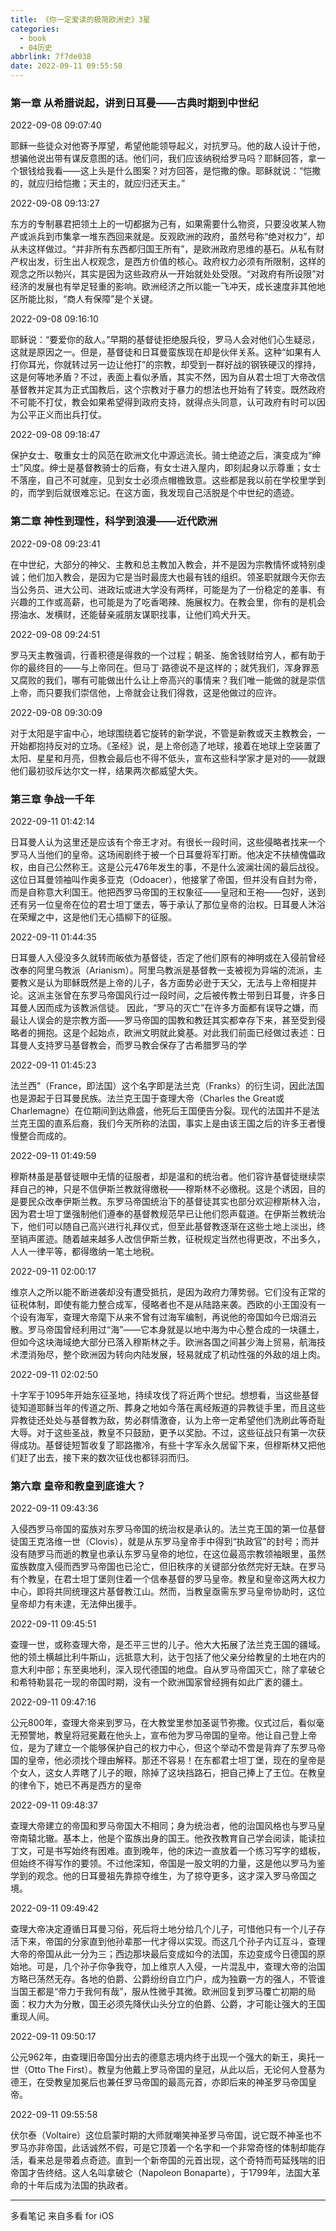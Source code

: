 ```yaml
---
title: 《你一定爱读的极简欧洲史》3星
categories:
  - book
  - 04历史
abbrlink: 7f7de038
date: 2022-09-11 09:55:58
---
```

### 第一章 从希腊说起，讲到日耳曼——古典时期到中世纪

2022-09-08 09:07:40

耶稣一些徒众对他寄予厚望，希望他能领导起义，对抗罗马。他的敌人设计于他，想骗他说出带有谋反意图的话。他们问，我们应该纳税给罗马吗？耶稣回答，拿一个银钱给我看——这上头是什么图案？对方回答，是恺撒的像。耶稣就说：“恺撒的，就应归给恺撒；天主的，就应归还天主。”

2022-09-08 09:13:27

东方的专制暴君把领土上的一切都据为己有，如果需要什么物资，只要没收某人物产或派兵到市集拿一堆东西回来就是。反观欧洲的政府，虽然号称“绝对权力”，却从未这样做过。“并非所有东西都归国王所有”，是欧洲政府思维的基石。从私有财产权出发，衍生出人权观念，是西方价值的核心。政府权力必须有所限制，这样的观念之所以勃兴，其实是因为这些政府从一开始就处处受限。“对政府有所设限”对经济的发展也有举足轻重的影响。欧洲经济之所以能一飞冲天，成长速度非其他地区所能比拟，“商人有保障”是个关键。

2022-09-08 09:16:10

耶稣说：“要爱你的敌人。”早期的基督徒拒绝服兵役，罗马人会对他们心生疑忌，这就是原因之一。但是，基督徒和日耳曼蛮族现在却是伙伴关系。这种“如果有人打你耳光，你就转过另一边让他打”的宗教，却受到一群好战的钢铁硬汉的撑持，这是何等地矛盾？不过，表面上看似矛盾，其实不然，因为自从君士坦丁大帝改信基督教并定其为正式国教后，这个宗教对于暴力的想法也开始有了转变。既然政府不可能不打仗，教会如果希望得到政府支持，就得点头同意，认可政府有时可以因为公平正义而出兵打仗。

2022-09-08 09:18:47

保护女士、敬重女士的风范在欧洲文化中源远流长。骑士绝迹之后，演变成为“绅士”风度。绅士是基督教骑士的后裔，有女士进入屋内，即刻起身以示尊重；女士不落座，自己不可就座，见到女士必须点帽檐致意。这些都是我以前在学校里学到的，而学到后就很难忘记。在这方面，我发现自己活脱是个中世纪的遗迹。



### 第二章 神性到理性，科学到浪漫——近代欧洲

2022-09-08 09:23:41

在中世纪，大部分的神父、主教和总主教加入教会，并不是因为宗教情怀或特别虔诚；他们加入教会，是因为它是当时最庞大也最有钱的组织。领圣职就跟今天你去当公务员、进大公司、进政坛或进大学没有两样，可能是为了一份稳定的差事、有兴趣的工作或高薪，也可能是为了吃香喝辣、施展权力。在教会里，你有的是机会捞油水、发横财，还能替亲戚朋友谋职找事，让他们鸡犬升天。

2022-09-08 09:24:51

罗马天主教强调，行善积德是得救的一个过程；朝圣、施舍钱财给穷人，都有助于你的最终目的——与上帝同在。但马丁·路德说不是这样的；就凭我们，浑身罪恶又腐败的我们，哪有可能做出什么让上帝高兴的事情来？我们唯一能做的就是崇信上帝，而只要我们崇信他，上帝就会让我们得救，这是他做过的应许。

2022-09-08 09:30:09

对于太阳是宇宙中心，地球围绕着它旋转的新学说，不管是新教或天主教教会，一开始都抱持反对的立场。《圣经》说，是上帝创造了地球，接着在地球上空装置了太阳、星星和月亮，但教会最后也不得不低头，宣布这些科学家才是对的——就跟他们最初驳斥达尔文一样，结果两次都威望大失。



### 第三章 争战一千年

2022-09-11 01:42:14

日耳曼人认为这里还是应该有个帝王才对。有很长一段时间，这些侵略者找来一个罗马人当他们的皇帝。这场闹剧终于被一个日耳曼将军打断。他决定不扶植傀儡政权，由自己公然称王。这是公元476年发生的事，不是什么波澜壮阔的最后战役。这位日耳曼领袖叫作奥多亚克（Odoacer），他接掌了帝国，但并没有自封为帝，而是自称意大利国王。他把西罗马帝国的王权象征——皇冠和王袍——包好，送到还有另一位皇帝在位的君士坦丁堡去，等于承认了那位皇帝的治权。日耳曼人沐浴在荣耀之中，这是他们无心插柳下的征服。

2022-09-11 01:44:35

日耳曼人入侵没多久就转而皈依为基督徒，否定了他们原有的神明或在入侵前曾经改奉的阿里乌教派（Arianism）。阿里乌教派是基督教一支被视为异端的流派，主要教义是认为耶稣既然是上帝的儿子，各方面势必逊于天父，无法与上帝相提并论。这派主张曾在东罗马帝国风行过一段时间，之后被传教士带到日耳曼，许多日耳曼人因而成为该教派信徒。
因此，“罗马的灭亡”在许多方面都有误导之嫌，而最让人误会的是宗教方面——罗马帝国的国教和教廷其实都幸存下来，甚至受到侵略者的拥抱。这是个起始点，欧洲文明就此奠基。对此我们前面已经做过表述：日耳曼人支持罗马基督教会，而罗马教会保存了古希腊罗马的学

2022-09-11 01:45:23

法兰西”（France，即法国）这个名字即是法兰克（Franks）的衍生词，因此法国也是源起于日耳曼民族。法兰克王国于查理大帝（Charles the Great或Charlemagne）在位期间到达鼎盛，他死后王国便告分裂。现代的法国并不是法兰克王国的直系后裔，我们今天所称的法国，事实上是由该王国之后的许多王者慢慢整合而成的。

2022-09-11 01:49:59

穆斯林虽是基督徒眼中无情的征服者，却是温和的统治者。他们容许基督徒继续崇拜自己的神，只是不信伊斯兰教就得缴税——穆斯林不必缴税。这是个诱因，目的是要民众改奉伊斯兰教。东罗马帝国统治下的基督徒其实也部分欢迎穆斯林入治，因为君士坦丁堡强制他们遵奉的基督教规范早已让他们怨声载道。在伊斯兰教统治下，他们可以随自己高兴进行礼拜仪式，但至此基督教逐渐在这些土地上淡出，终至销声匿迹。随着越来越多人改信伊斯兰教，征税规定当然也得更改，不出多久，人人一律平等，都得缴纳一笔土地税。

2022-09-11 02:00:17

维京人之所以能不断进袭却没有遭受抵抗，是因为政府力薄势弱。它们没有正常的征税体制，即使有能力整合成军，侵略者也不是从陆路来袭。西欧的小王国没有一个设有海军，查理大帝麾下从来不曾有过海军编制，再说他的帝国如今已烟消云散。罗马帝国曾经利用过“海”——它本身就是以地中海为中心整合成的一块疆土，但如今这块海域绝大部分已落入穆斯林之手。欧洲各国之间甚少海上贸易，航海技术湮消殆尽，整个欧洲因为转向内陆发展，轻易就成了机动性强的外敌的俎上肉。

2022-09-11 02:02:50

十字军于1095年开始东征圣地，持续攻伐了将近两个世纪。想想看，当这些基督徒知道耶稣当年的传道之所、葬身之地如今落在离经叛道的异教徒手里，而且这些异教徒还处处与基督教为敌，势必群情激奋，认为上帝一定希望他们洗刷此等奇耻大辱。对于这些圣战，教皇不只鼓励，更予以奖励。不过，这些征战只有第一次获得成功。基督徒短暂收复了耶路撒冷，有些十字军永久居留下来，但穆斯林又把他们赶了出去，接下来的数次征伐也都铩羽而归。



### 第六章 皇帝和教皇到底谁大？

2022-09-11 09:43:36

入侵西罗马帝国的蛮族对东罗马帝国的统治权是承认的。法兰克王国的第一位基督徒国王克洛维一世（Clovis），就是从东罗马皇帝手中得到“执政官”的封号；而并没有随罗马而逝的教皇也承认东罗马皇帝的地位，在这位最高宗教领袖眼里，虽然蛮族数度入侵而西罗马帝国也已沦亡，但旧秩序的关键部分依然完好无缺。在罗马有个教皇，在君士坦丁堡则住着一个信奉基督的罗马皇帝。教皇和皇帝这两大权力中心，即将共同统理这片基督教江山。然而，当教皇亟需东罗马皇帝协助时，这位皇帝却力有未逮，无法伸出援手。

2022-09-11 09:45:51

查理一世，或称查理大帝，是丕平三世的儿子。他大大拓展了法兰克王国的疆域。他的领土横越比利牛斯山，远抵意大利，达于包括了他父亲分给教皇的土地在内的意大利中部；东至奥地利，深入现代德国的地盘。自从罗马帝国灭亡，除了拿破仑和希特勒昙花一现的帝国时期，没有一个欧洲国家曾经拥有如此广袤的疆土。

2022-09-11 09:47:16

公元800年，查理大帝来到罗马，在大教堂里参加圣诞节弥撒。仪式过后，看似毫无预警地，教皇将冠冕戴在他头上，宣布他为罗马帝国的皇帝。他让自己登上帝位，是为了建立一个能够保护自己的权力中心，但这个举动不啻是背弃了东罗马帝国的皇帝，他必须找个理由解释。那还不容易！在东都君士坦丁堡，现在的皇帝是个女人，这女人弄瞎了儿子的眼，除掉了这块挡路石，把自己捧上了王位。在教皇的律令下，她已不再是西方的皇帝

2022-09-11 09:48:37

查理大帝建立的帝国和罗马帝国大不相同；身为统治者，他的治国风格也与罗马皇帝南辕北辙。基本上，他是个蛮族出身的国王。他孜孜教育自己学会阅读，能读拉丁文，可是书写始终有困难。直到晚年，他的床边一直放着一个练习写字的蜡板，但始终不得写作的要领。不过他深知，帝国是一股文明的力量，这是他以罗马为鉴学到的观念。他的日耳曼祖先靠掠夺维生，为了掠夺更多，这才深入罗马帝国之境。

2022-09-11 09:49:42

查理大帝决定遵循日耳曼习俗，死后将土地分给几个儿子，可惜他只有一个儿子存活下来，帝国的分家直到他孙辈那一代才得以实现。而这几个孙子内讧互斗，查理大帝的帝国从此一分为三；西边那块最后变成如今的法国，东边变成今日德国的原始地。可是，几个孙子你争我夺，加上维京人入侵，一片混乱中，查理大帝的治国方略已荡然无存。各地的伯爵、公爵纷纷自立门户，成为独霸一方的强人，不管谁当国王都是“帝力于我何有哉”，服从性微乎其微。欧洲回复到罗马覆亡初期的局面：权力大为分散，国王必须先降伏山头分立的伯爵、公爵，才可能让强大的王国重现人间。

2022-09-11 09:50:17

公元962年，由查理旧帝国分出去的德意志境内终于出现一个强大的新王，奥托一世（Otto The First）。教皇为他戴上罗马帝国的皇冠，从此以后，无论何人登基为德王，在受教皇加冕后也兼任罗马帝国的最高元首，亦即后来的神圣罗马帝国皇帝。

2022-09-11 09:55:58

伏尔泰（Voltaire）这位启蒙时期的大师就嘲笑神圣罗马帝国，说它既不神圣也不罗马亦非帝国，此话诚然不假，可是它顶着一个名字和一个非常奇怪的体制却能存活，看来总是带着点奇迹。直到一个新帝国的元首出现，这个奇特而苟延残喘的旧帝国才告终结。这人名叫拿破仑（Napoleon Bonaparte），于1799年，法国大革命的十年后成为法国的执政者。

------

多看笔记 来自多看 for iOS

